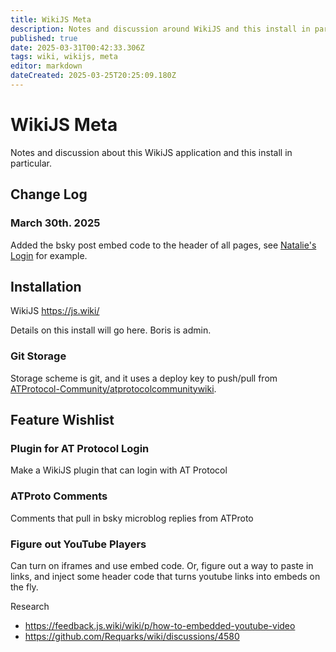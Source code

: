```yaml
---
title: WikiJS Meta
description: Notes and discussion around WikiJS and this install in particular
published: true
date: 2025-03-31T00:42:33.306Z
tags: wiki, wikijs, meta
editor: markdown
dateCreated: 2025-03-25T20:25:09.180Z
---
```


# WikiJS Meta

Notes and discussion about this WikiJS application and this install in particular.

## Change Log

### March 30th. 2025

Added the bsky post embed code to the header of all pages, see [Natalie's Login](/login-with-atproto) for example.


## Installation

WikiJS https://js.wiki/

Details on this install will go here. Boris is admin.

### Git Storage

Storage scheme is git, and it uses a deploy key to push/pull from [ATProtocol-Community/atprotocolcommunitywiki](https://github.com/ATProtocol-Community/atprotocommunitywiki).

## Feature Wishlist

### Plugin for AT Protocol Login

Make a WikiJS plugin that can login with AT Protocol

### ATProto Comments

Comments that pull in bsky microblog replies from ATProto

### Figure out YouTube Players

Can turn on iframes and use embed code. Or, figure out a way to paste in links, and inject some header code that turns youtube links into embeds on the fly.

Research
* https://feedback.js.wiki/wiki/p/how-to-embedded-youtube-video
* https://github.com/Requarks/wiki/discussions/4580
